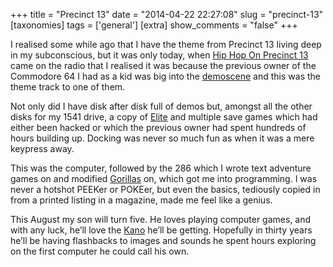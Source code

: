 +++
title = "Precinct 13"
date = "2014-04-22 22:27:08"
slug = "precinct-13"
[taxonomies]
tags = ['general']
[extra]
show_comments = "false"
+++

I realised some while ago that I have the theme from Precinct 13 living deep in my subconscious, but it was only today, when [Hip Hop On Precinct 13](https://www.youtube.com/watch?v=bWbJeUEKzc8) came on the radio that I realised it was because the previous owner of the Commodore 64 I had as a kid was big into the [demoscene](https://en.wikipedia.org/wiki/Commodore_64_demos) and this was the theme track to one of them.

Not only did I have disk after disk full of demos but, amongst all the other disks for my 1541 drive, a copy of [Elite](https://en.wikipedia.org/wiki/Elite_video_game) and multiple save games which had either been hacked or which the previous owner had spent hundreds of hours building up. Docking was never so much fun as when it was a mere keypress away.

This was the computer, followed by the 286 which I wrote text adventure games on and modified [Gorillas](https://en.wikipedia.org/wiki/Gorillas_video_game) on, which got me into programming. I was never a hotshot PEEKer or POKEer, but even the basics, tediously copied in from a printed listing in a magazine, made me feel like a genius.

This August my son will turn five. He loves playing computer games, and with any luck, he’ll love the [Kano](http://kano.me/) he’ll be getting. Hopefully in thirty years he’ll be having flashbacks to images and sounds he spent hours exploring on the first computer he could call his own.
